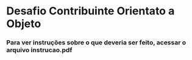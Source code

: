 # Desafio Contribuinte Orientato a Objeto
<h3>Para ver instruções sobre o que deveria ser feito, acessar o arquivo instrucao.pdf</h3>


